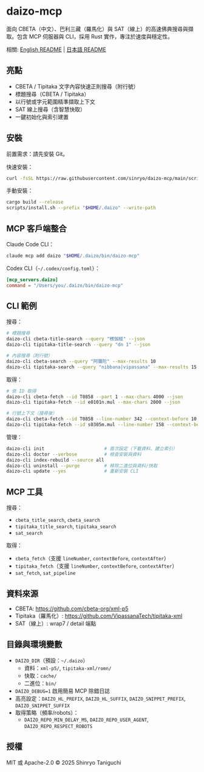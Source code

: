 # daizo-mcp

面向 CBETA（中文）、巴利三藏（羅馬化）與 SAT（線上）的高速佛典搜尋與擷取。包含 MCP 伺服器與 CLI，採用 Rust 實作，專注於速度與穩定性。

相關: [English README](README.md) | [日本語 README](README.ja.md)

## 亮點

- CBETA / Tipitaka 文字內容快速正則搜尋（附行號）
- 標題搜尋（CBETA / Tipitaka）
- 以行號或字元範圍精準擷取上下文
- SAT 線上搜尋（含智慧快取）
- 一鍵初始化與索引建置

## 安裝

前置需求：請先安裝 Git。

快速安裝：

```bash
curl -fsSL https://raw.githubusercontent.com/sinryo/daizo-mcp/main/scripts/bootstrap.sh | bash -s -- --yes --write-path
```

手動安裝：

```bash
cargo build --release
scripts/install.sh --prefix "$HOME/.daizo" --write-path
```

## MCP 客戶端整合

Claude Code CLI：

```bash
claude mcp add daizo "$HOME/.daizo/bin/daizo-mcp"
```

Codex CLI（`~/.codex/config.toml`）：

```toml
[mcp_servers.daizo]
command = "/Users/you/.daizo/bin/daizo-mcp"
```

## CLI 範例

搜尋：

```bash
# 標題搜尋
daizo-cli cbeta-title-search --query "楞伽經" --json
daizo-cli tipitaka-title-search --query "dn 1" --json

# 內容搜尋（附行號）
daizo-cli cbeta-search --query "阿彌陀" --max-results 10
daizo-cli tipitaka-search --query "nibbana|vipassana" --max-results 15
```

取得：

```bash
# 依 ID 取得
daizo-cli cbeta-fetch --id T0858 --part 1 --max-chars 4000 --json
daizo-cli tipitaka-fetch --id e0101n.mul --max-chars 2000 --json

# 行號上下文（搜尋後）
daizo-cli cbeta-fetch --id T0858 --line-number 342 --context-before 10 --context-after 200
daizo-cli tipitaka-fetch --id s0305m.mul --line-number 158 --context-before 5 --context-after 100
```

管理：

```bash
daizo-cli init                      # 首次設定（下載資料、建立索引）
daizo-cli doctor --verbose          # 檢查安裝與資料
daizo-cli index-rebuild --source all
daizo-cli uninstall --purge         # 移除二進位與資料/快取
daizo-cli update --yes              # 重新安裝 CLI
```

## MCP 工具

搜尋：
- `cbeta_title_search`, `cbeta_search`
- `tipitaka_title_search`, `tipitaka_search`
- `sat_search`

取得：
- `cbeta_fetch`（支援 `lineNumber`, `contextBefore`, `contextAfter`）
- `tipitaka_fetch`（支援 `lineNumber`, `contextBefore`, `contextAfter`）
- `sat_fetch`, `sat_pipeline`

## 資料來源

- CBETA: https://github.com/cbeta-org/xml-p5
- Tipitaka（羅馬化）: https://github.com/VipassanaTech/tipitaka-xml
- SAT（線上）: wrap7 / detail 端點

## 目錄與環境變數

- `DAIZO_DIR`（預設：`~/.daizo`）
  - 資料：`xml-p5/`, `tipitaka-xml/romn/`
  - 快取：`cache/`
  - 二進位：`bin/`
- `DAIZO_DEBUG=1` 啟用簡易 MCP 除錯日誌
- 高亮設定：`DAIZO_HL_PREFIX`, `DAIZO_HL_SUFFIX`, `DAIZO_SNIPPET_PREFIX`, `DAIZO_SNIPPET_SUFFIX`
- 取得策略（頻率/robots）：
  - `DAIZO_REPO_MIN_DELAY_MS`, `DAIZO_REPO_USER_AGENT`, `DAIZO_REPO_RESPECT_ROBOTS`

## 授權

MIT 或 Apache-2.0 © 2025 Shinryo Taniguchi
